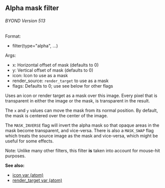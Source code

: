 ## Alpha mask filter 
###### BYOND Version 513

Format:
+   filter(type=\"alpha\", \...)
<!-- -->
Args:
+   x: Horizontal offset of mask (defaults to 0)
+   y: Vertical offset of mask (defaults to 0)
+   icon: Icon to use as a mask
+   render_source: `render_target` to use as a mask
+   flags: Defaults to 0; use see below for other flags


Uses an icon or render target as a mask over this image. Every
pixel that is transparent in either the image or the mask, is
transparent in the result. 

The `x` and `y` values can move the
mask from its normal position. By default, the mask is centered over the
center of the image. 

The `MASK_INVERSE` flag will invert the
alpha mask so that opaque areas in the mask become transparent, and
vice-versa. There is also a `MASK_SWAP` flag which treats the source
image as the mask and vice-versa, which might be useful for some
effects. 

Note: Unlike many other filters, this filter **is**
taken into account for mouse-hit purposes.

**See also:**
+   [icon var (atom)](/ref/atom/var/icon.md) 
+   [render_target var (atom)](/ref/atom/var/render_target.md) <!-- -->
